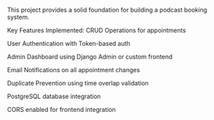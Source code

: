 This project provides a solid foundation for building a podcast booking system.

Key Features Implemented:
CRUD Operations for appointments

User Authentication with Token-based auth

Admin Dashboard using Django Admin or custom frontend

Email Notifications on all appointment changes

Duplicate Prevention using time overlap validation

PostgreSQL database integration

CORS enabled for frontend integration
